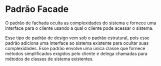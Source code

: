 # Padrão Facade

O padrão de fachada oculta as complexidades do sistema e fornece uma interface para o cliente usando a qual o cliente pode acessar o sistema.

 Esse tipo de padrão de design vem sob o padrão estrutural, pois esse padrão adiciona uma interface ao sistema existente para ocultar suas complexidades. Esse padrão envolve uma única classe que fornece métodos simplificados exigidos pelo cliente e delega chamadas para métodos de classes de sistema existentes.